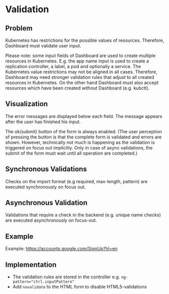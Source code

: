 # Validation

## Problem
Kubernetes has restrictions for the possible values of resources. Therefore, Dashboard must
validate user input.

Please note: some input fields of Dashboard are used to create multiple resources in Kubernetes.
E.g. the app name input is used to create a replication controller, a label, a pod and optionally a
service. The Kubernetes value restrictions may not be aligned in all cases. Therefore, Dashboard may
need stronger validation rules that adjust to all created resources in Kubernetes. On the other hand
Dashboard must also accept resources which have been created without Dashboard (e.g. kubctl).

## Visualization
The error messages are displayed below each field. The message appears after the user has finished
his input.

The ok(submit) button of the form is always enabled. (The user perception of pressing the button is
that the complete form is validated and errors are shown. However, technically not much is happening as the validation is triggered on focus out implicitly. Only in case of async validations, the submit of the form must wait until all operation are completed.)


## Synchronous Validations
Checks on the import format (e.g required, max-length, pattern) are executed synchronously on
focus out.


## Asynchronous Validation
Validations that require a check in the backend (e.g. unique name checks) are executed
asynchronously on focus-out.

## Example
Example: https://accounts.google.com/SignUp?hl=en

## Implementation
* The validation rules are stored in the controller e.g. `ng-pattern="ctrl.inputPattern"`
* Add `novalidate` to the HTML form to disable HTML5-validations
